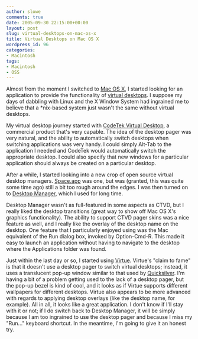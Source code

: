 ```yaml
---
author: slowe
comments: true
date: 2005-09-30 22:15:00+00:00
layout: post
slug: virtual-desktops-on-mac-os-x
title: Virtual Desktops on Mac OS X
wordpress_id: 96
categories:
- Macintosh
tags:
- Macintosh
- OSS
---
```


Almost from the moment I switched to [Mac OS X](http://www.apple.com/macosx/), I started looking for an application to provide the functionality of [virtual desktops](http://en.wikipedia.org/wiki/Virtual_desktop). I suppose my days of dabbling with Linux and the X Window System had ingrained me to believe that a *nix-based system just wasn't the same without virtual desktops.

My virtual desktop journey started with [CodeTek Virtual Desktop](http://www.codetek.com/ctvd/), a commercial product that's very capable. The idea of the desktop pager was very natural, and the ability to automatically switch desktops when switching applications was very handy. I could simply Alt-Tab to the application I needed and CodeTek would automatically switch the appropriate desktop. I could also specify that new windows for a particular application should always be created on a particular desktop.

After a while, I started looking into a new crop of open source virtual desktop managers. [Space.app](http://space.sourceforge.net/) was one, but was (granted, this was quite some time ago) still a bit too rough around the edges. I was then turned on to [Desktop Manager](http://desktopmanager.berlios.de/), which I used for long time.

Desktop Manager wasn't as full-featured in some aspects as CTVD, but I really liked the desktop transitions (great way to show off Mac OS X's graphics functionality). The ability to support CTVD pager skins was a nice feature as well, and I really like the overlay of the desktop name on the desktop. One feature that I particularly enjoyed using was the Mac equivalent of the Run dialog box, invoked by Option-Cmd-R. This made it easy to launch an application without having to navigate to the desktop where the Applications folder was found.

Just within the last day or so, I started using [Virtue](http://virtuedesktops.sourceforge.net/). Virtue's "claim to fame" is that it doesn't use a desktop pager to switch virtual desktops; instead, it uses a translucent pop-up window similar to that used by [Quicksilver](http://quicksilver.blacktree.com/). I'm having a bit of a problem getting used to the lack of a desktop pager, but the pop-up bezel is kind of cool, and it looks as if Virtue supports different wallpapers for different desktops. Virtue also appears to be more advanced with regards to applying desktop overlays (like the desktop name, for example). All in all, it looks like a great application. I don't know if I'll stay with it or not; if I do switch back to Desktop Manager, it will be simply because I am too ingrained to use the desktop pager and because I miss my "Run..." keyboard shortcut. In the meantime, I'm going to give it an honest try.

